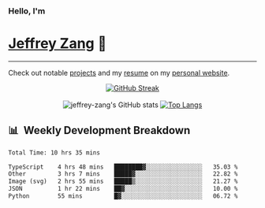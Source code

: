 
### Hello, I'm 
# [Jeffrey Zang](https://www.linkedin.com/in/jeffreyzang/) 🦀

---

Check out notable [projects](https://jeffz.dev/projects) and my [resume](https://jeffz.dev/resume) on my [personal website](https://jeffz.dev/).

<div align = 'center'>

[![GitHub Streak](https://github-readme-streak-stats.herokuapp.com/?user=jeffrey-zang&theme=tokyonight)](https://git.io/streak-stats)
<br></br>
![jeffrey-zang's GitHub stats](https://github-readme-stats.vercel.app/api?username=jeffrey-zang&show_icons=true&theme=tokyonight&hide_rank=true&hide=stars) 
[![Top Langs](https://github-readme-stats.vercel.app/api/top-langs/?username=jeffrey-zang&hide=ShaderLab,HLSL&layout=compact&theme=tokyonight)](https://github.com/anuraghazra/github-readme-stats)

</div>

## 📊 &nbsp;Weekly Development Breakdown
<!--START_SECTION:waka-->

```txt
Total Time: 10 hrs 35 mins

TypeScript    4 hrs 48 mins   ████████▓░░░░░░░░░░░░░░░░   35.03 %
Other         3 hrs 7 mins    █████▓░░░░░░░░░░░░░░░░░░░   22.82 %
Image (svg)   2 hrs 55 mins   █████▒░░░░░░░░░░░░░░░░░░░   21.27 %
JSON          1 hr 22 mins    ██▓░░░░░░░░░░░░░░░░░░░░░░   10.00 %
Python        55 mins         █▓░░░░░░░░░░░░░░░░░░░░░░░   06.72 %
```

<!--END_SECTION:waka-->

